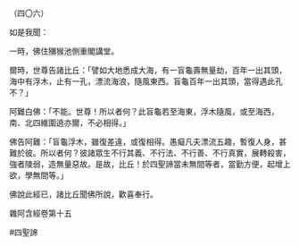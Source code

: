 （四〇六）

如是我聞：

一時，佛住獼猴池側重閣講堂。

爾時，世尊告諸比丘：「譬如大地悉成大海，有一盲龜壽無量劫，百年一出其頭，海中有浮木，止有一孔，漂流海浪，隨風東西。盲龜百年一出其頭，當得遇此孔不？」

阿難白佛：「不能。世尊！所以者何？此盲龜若至海東，浮木隨風，或至海西，南、北四維圍遶亦爾，不必相得。」

佛告阿難：「盲龜浮木，雖復差違，或復相得。愚癡凡夫漂流五趣，暫復人身，甚難於彼。所以者何？彼諸眾生不行其義、不行法、不行善、不行真實，展轉殺害，強者陵弱，造無量惡故。是故，比丘！於四聖諦當未無間等者，當勤方便，起增上欲，學無間等。」

佛說此經已，諸比丘聞佛所說，歡喜奉行。

雜阿含經卷第十五



#四聖諦
